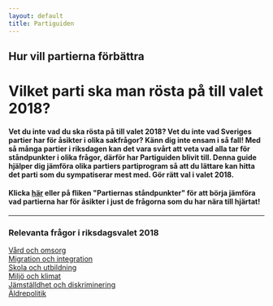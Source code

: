 ```yaml
---
layout: default
title: Partiguiden
---
```

<div id="content" class="pt-0">
  <div class="text-center text-light mb-3 mw-100 py-4" id="hemjumbotron">
      <h2 class="m-0 font-weight-light"> Hur vill partierna förbättra <br>
          <span class="element" id="typeText"></span> 
          <span class="typed-cursor"></span>
      </h2>
    </div>
    <div class="container">
        <div class="row">
            <div class="col-md-10 offset-md-1">
              <h1 class="font-weight-light text-center mt-2">Vilket parti ska man rösta på till valet 2018?</h1>
              <h4 class="contentText">Vet du inte vad du ska rösta på till valet 2018? Vet du inte vad Sveriges partier har för åsikter i olika sakfrågor? Känn dig inte ensam i så fall! Med så många partier i riksdagen kan det vara svårt att veta vad alla tar för ståndpunkter i olika frågor, därför har Partiguiden blivit till. Denna guide hjälper dig jämföra olika partiers partiprogram så att du lättare kan hitta det parti som du sympatiserar mest med. Gör rätt val i valet 2018.</h4>
              <h4 class="contentText">Klicka <a href="/partiernas-standpunkter.html">här</a> eller på fliken "Partiernas ståndpunkter" för att börja jämföra vad partierna har för åsikter i just de frågorna som du har nära till hjärtat!</h4>
              <hr class="lineLarge w-100">
              <h3 class="relevant_questions mt-0 font-weight-light ml-1">Relevanta frågor i riksdagsvalet 2018</h3>
              <div class="list-group d-inline-block">
                  <div class="list-container float-left">
                        <a href="/amnen/vard-och-omsorg" class="rounded text-dark d-block listItem py-3 px-3 bg-light">Vård och omsorg</a>
                  </div>
                  <div class="list-container float-left">
                      <a href="/amnen/migration-och-integration" class="rounded text-dark d-block listItem py-3 px-3 bg-light">Migration och integration</a>
                    </div>
                    <div class="list-container float-left">
                        <a href="/amnen/skola" class="rounded text-dark d-block listItem py-3 px-3 bg-light">Skola och utbildning</a>
                    </div>
                    <div class="list-container float-left">
                        <a href="/amnen/miljo" class="rounded text-dark d-block listItem py-3 px-3 bg-light">Miljö och klimat</a>
                    </div>
                    <div class="list-container float-left">
                        <a href="/amnen/jamstalldhet-och-diskriminering" class="rounded text-dark d-block listItem py-3 px-3 bg-light">Jämställdhet och diskriminering</a>
                    </div>
                    <div class="list-container float-left">
                        <a href="/amnen/aldrepolitik" class="rounded text-dark d-block listItem py-3 px-3 bg-light">Äldrepolitik</a>
                    </div>
                </div>
            </div>
        </div>
    </div>
</div>

